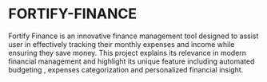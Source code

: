 # FORTIFY-FINANCE
Fortify Finance is an innovative finance management tool designed to assist user in effectively tracking their monthly expenses and income while ensuring they save money.
This project explains its relevance in modern financial management and highlight its unique feature including automated budgeting , expenses categorization and personalized financial insight.
